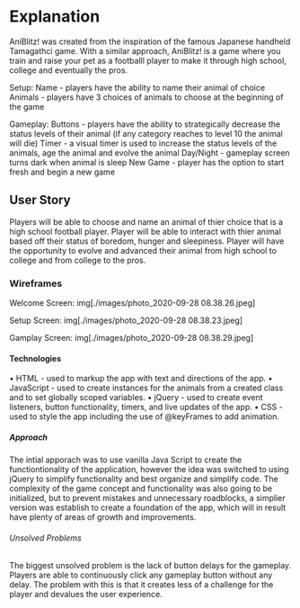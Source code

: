 # Explanation
AniBlitz! was created from the inspiration of the famous Japanese handheld Tamagathci game. With a similar approach, AniBlitz! is a game where you train and raise your pet as a footballl player to make it through high school, college and eventually the pros.

Setup:
Name - players have the ability to name their animal of choice
Animals - players have 3 choices of animals to choose at the beginning of the game

Gameplay:
Buttons - players have the ability to strategically decrease the status levels of their animal (if any category reaches to level 10 the animal will die)
Timer - a visual timer is used to increase the status levels of the animals, age the animal and evolve the animal
Day/Night - gameplay screen turns dark when animal is sleep
New Game - player has the option to start fresh and begin a new game 

## User Story
Players will be able to choose and name an animal of thier choice that is a high school football player.
Player will be able to interact with thier animal based off their status of boredom, hunger and sleepiness.
Player will have the opportunity to evolve and advanced their animal from high school to college and from college to the pros.

### Wireframes
Welcome Screen:
img[./images/photo_2020-09-28 08.38.26.jpeg]

Setup Screen:
img[./images/photo_2020-09-28 08.38.23.jpeg]

Gamplay Screen:
img[./images/photo_2020-09-28 08.38.29.jpeg]

#### Technologies
• HTML - used to markup the app with text and directions of the app.
• JavaScript - used to create instances for the animals from a created class and to set globally scoped variables.
• jQuery - used to create event listeners, button functionality, timers, and live updates of the app.
• CSS - used to style the app including the use of @keyFrames to add animation.

##### Approach
The intial apporach was to use vanilla Java Script to create the functiontionality of the application, however the idea was switched to using jQuery to simplify functionality and best organize and simplify code. The complexity of the game concept and functionality was also going to be initialized, but to prevent mistakes and unnecessary roadblocks, a simplier version was establish to create a foundation of the app, which will in result have plenty of areas of growth and improvements.

###### Unsolved Problems
The biggest unsolved problem is the lack of button delays for the gameplay. Players are able to continuously click any gameplay button without any delay. The problem with this is that it creates less of a challenge for the player and devalues the user experience. 